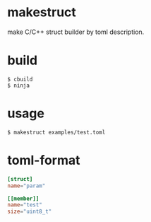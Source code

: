 # makestruct

make C/C++ struct builder by toml description.

# build

```shell
$ cbuild
$ ninja
```

# usage

```shell
$ makestruct examples/test.toml
```

# toml-format

```toml
[struct]
name="param"

[[member]]
name="test"
size="uint8_t"
```
